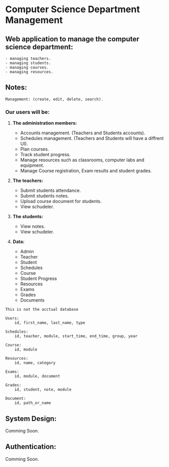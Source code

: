 # **Computer Science Department Management**


## **Web application to manage the computer science department:**
	
	- managing teachers.
	- managing students.
	- managing courses.
	- managing resources.


## **Notes:**

	Management: (create, edit, delete, search).


### Our users will be:
	
1. **The administration members:**

    - Accounts management. (Teachers and Students accounts).
    - Schedules management. (Teachers and Students will have a diffrent UI).
    - Plan courses.
    - Track student progress.
    - Manage resources such as classrooms, computer labs and equipment.
    - Manage Course registration, Exam results and student grades.		

2. **The teachers:**

    - Submit students attendance.
    - Submit students notes.
    - Upload course document for students.
    - View schudeler.

3. **The students:**

    - View notes.
    - View schudeler.


4. **Data:**
	- Admin
	- Teacher
	- Student
	- Schedules
	- Course
	- Student Progress
	- Resources
	- Exams
	- Grades
	- Documents

`This is not the acctual database`

```
Users:
	id, first_name, last_name, type

Schedules:
	id, teacher, module, start_time, end_time, group, year

Course:
	id, module

Resources:
	id, name, category

Exams:
	id, module, document

Grades:
	id, student, note, module

Document:
	id, path_or_name
```


## System Design:

Comming Soon.

## Authentication:

Comming Soon.
